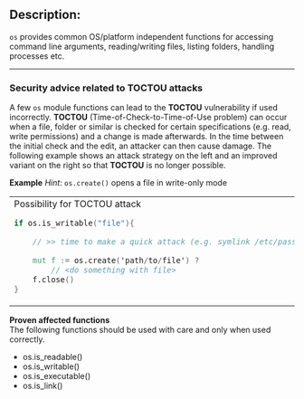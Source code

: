 ## Description:

`os` provides common OS/platform independent functions for accessing
command line arguments, reading/writing files, listing folders,
handling processes etc.

* * *


### Security advice related to TOCTOU attacks

A few `os` module functions can lead to the <b>TOCTOU</b> vulnerability if used incorrectly. 
<b>TOCTOU</b> (Time-of-Check-to-Time-of-Use problem) can occur when a file, folder or similar 
is checked for certain specifications (e.g. read, write permissions) and a change is made 
afterwards. 
In the time between the initial check and the edit, an attacker can then cause damage. 
The following example shows an attack strategy on the left and an improved variant on the right 
so that <b>TOCTOU</b> is no longer possible.


<b>Example</b>
<i>Hint</i>: `os.create()` opens a file in write-only mode

<table>
<tr>
<td>
Possibility for TOCTOU attack

```v ignore 
if os.is_writable("file"){

    // >> time to make a quick attack (e.g. symlink /etc/passwd to >file<) <<

    mut f := os.create('path/to/file') ?
        // <do something with file>
    f.close()
}
```
</td>
<td>TOCTOU not possible

```v ignore
mut f := os.create('path/to/file') or {
    println("file not writable")
}

// >> do someting with file; file is locked <<

f.close()
```
</td>
</tr>
</table>

<b> Proven affected functions </b></br>
The following functions should be used with care and only when used correctly.

* os.is_readable()
* os.is_writable()
* os.is_executable()
* os.is_link()
